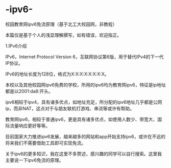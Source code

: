 # -ipv6-
校园教育网ipv6免流原理（基于北工大校园网，非教程）


本篇仅是基于个人的浅显理解撰写，如有错误，欢迎指正。



1.IPv6介绍

IPv6，Internet Protocol Version 6，互联网协议第6版，用于替代IPv4的下一代IP协议。

IPv6的地址长度为128位，格式为X:X:X:X:X:X:X:X。

本校以及其他校园网ipv6免费的学校，所用的ipv6均为教育网ipv6，特征是ip地址都是以2001:da8:开头。

ipv6相较于ipv4，具有诸多优点，如地址充足，所分配的ipv6地址几乎都是公网ip，而非NAT，这点对于与朋友联机打游戏、串流等或许有帮助。

教育网ipv6，相较于普通ipv6，更是具有诸多优点，如使用人数少、带宽大、国际流量响应更好等等。

目前国家大力推进ipv6发展，越来越多的网站和app开始支持ipv6，或许在不远的将来我们不需要借助工具即可实现免流。

关于ipv6的更多知识，我在这里不多赘述，感兴趣的同学可以自行搜索。这里我主要说一下ipv6免流的原理。
